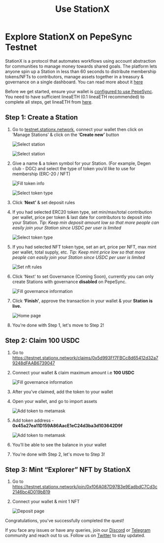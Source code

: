 ﻿---
title: Use StationX
sidebar_position: 1
---

# Explore StationX on PepeSync Testnet

StationX is a protocol that automates workflows using account abstraction for communities to manage money towards shared goals. The platform lets anyone spin up a Station in less than 60 seconds to distribute membership tokens/NFTs to contributors, manage assets together in a treasury & governance on a single dashboard. You can read more about it [here](https://stationx.network)

Before we get started, ensure your wallet is [configured to use PepeSync](https://docs.pepesync.xyz/use-linea-testnet/set-up-your-wallet). You need to have sufficient lineaETH (0.1 lineaETH recommended) to complete all steps, get lineaETH from [here](https://faucet.goerli.linea.build/).

## Step 1: Create a Station

1. Go to [testnet.stationx.network](https://testnet.stationx.network), connect your wallet then click on ‘Manage Stations’ & click on the ‘**Create new’** button

   ![Select station](/img/quests/stationx/manage_station.png)

   ![Select station](/img/quests/stationx/club_portfolio.png)

1. Give a name & a token symbol for your Station. (For example, Degen club - DGC) and select the type of token you’d like to use for membership (ERC-20 / NFT)

   ![Fill token info](/img/quests/stationx/station_info.png)

   ![Select token type](/img/quests/stationx/token_type_selector.png)

1. Click ‘**Next’** & set deposit rules
1. If you had selected ERC20 token type, set min/max/total contribution per wallet, price per token & last date for contributors to deposit into your Station. _Tip: Keep min deposit amount low so that more people can easily join your Station since USDC per user is limited_

   ![Select token type](/img/quests/stationx/token_section.png)

1. If you had selected NFT token type, set an art, price per NFT, max mint per wallet, total supply, etc. _Tip: Keep mint price low so that more people can easily join your Station since USDC per user is limited_

   ![Set nft rules](/img/quests/stationx/set_token_nft.png)

1. Click 'Next' to set Governance (Coming Soon), currently you can only create Stations with governance **disabled** on PepeSync.

   ![Fill governance information](/img/quests/stationx/governance.png)

1. Click **‘Finish’**, approve the transaction in your wallet & your **Station is live.**

   ![Home page](/img/quests/stationx/dashboard_home.png)

1. You're done with Step 1, let's move to Step 2!

## Step 2: Claim 100 USDC

1. Go to <https://testnet.stationx.network/claims/0x5d993Ff7FBCc8d65412d32a79248dFAAB6739047>
1. Connect your wallet & claim maximum amount i.e **100 USDC**

   ![Fill governance information](/img/quests/stationx/claim_screen.png)

1. After you’ve claimed, add the token to your wallet
1. Open your wallet, and go to import assets

   ![Add token to metamask](/img/quests/stationx/metamask.png)

1. Add token address - **0x45a27ea11D159A86AacE1eC24d3ba3d103642D9f**

   ![Add token to metamask](/img/quests/stationx/add_token_metamask.png)

1. You’ll be able to see the balance in your wallet

1. You're done with Step 2, let's move to Step 3!

## Step 3: Mint “Explorer” NFT by StationX

1. Go to <https://testnet.stationx.network/join/0xf06A087D97B3e9EadbdC7Cd3c2146bc4D019bB19>
1. Connect your wallet & mint 1 NFT

   ![Deposit page](/img/quests/stationx/deposit_nft.png)

Congratulations, you've successfully completed the quest!

If you face any issues or have any queries, join our [Discord](https://discord.gg/FP82PsvWdS) or [Telegram](https://t.me/stationxnetwork) community and reach out to us. Follow us on [Twitter](https://twitter.com/stationxnetwork) to stay updated.
